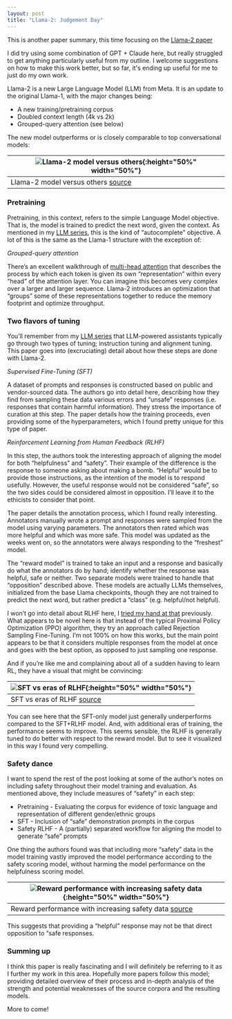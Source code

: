 ```yaml
---
layout: post
title: "Llama-2: Judgement Day"
---
```


This is another paper summary, this time focusing on the [Llama-2 paper](https://arxiv.org/abs/2307.09288)

I did try using some combination of GPT + Claude here, but really struggled to get anything particularly useful from my outline.  I welcome suggestions on how to make this work better, but so far, it's ending up useful for me to just do my own work.

Llama-2 is a new Large Language Model (LLM) from Meta.  It is an update to the original Llama-1, with the major changes being:

- A new training/pretraining corpus
- Doubled context length (4k vs 2k)
- Grouped-query attention (see below)

The new model outperforms or is closely comparable to top conversational models:

| ![Llama-2 model versus others]({{site.url}}/assets/paper/l2perf.png){:height="50%" width="50%"} |
|-------------------------------------------------------------------------------------------------| 
| Llama-2 model versus others [source](https://arxiv.org/abs/2307.09288)                          |

### Pretraining

Pretraining, in this context, refers to the simple Language Model objective.  That is, the model is trained to predict the next word, given the context.  As mentioned in my [LLM series](https://bpben.github.io/2023/07/20/intro_llm/), this is the kind of “autocomplete” objective.  A lot of this is the same as the Llama-1 structure with the exception of:

_Grouped-query attention_

There’s an excellent walkthrough of [multi-head attention](http://jalammar.github.io/illustrated-transformer/) that describes the process by which each token is given its own “representation” within every “head” of the attention layer.  You can imagine this becomes very complex over a larger and larger sequence.  Llama-2 introduces an optimization that “groups” some of these representations together to reduce the memory footprint and optimize throughput.

### Two flavors of tuning

You’ll remember from my [LLM series](https://bpben.github.io/2023/07/20/intro_llm/) that LLM-powered assistants typically go through two types of tuning; instruction tuning and alignment tuning.  This paper goes into (excruciating) detail about how these steps are done with Llama-2.

*Supervised Fine-Tuning (SFT)*

A dataset of prompts and responses is constructed based on public and vendor-sourced data.  The authors go into detail here, describing how they find from sampling these data various errors and “unsafe” responses (i.e. responses that contain harmful information).  They stress the importance of curation at this step.  The paper details how the training proceeds, even providing some of the hyperparameters, which I found pretty unique for this type of paper.

_Reinforcement Learning from Human Feedback (RLHF)_

In this step, the authors took the interesting approach of aligning the model for both “helpfulness” and “safety”.  Their example of the difference is the response to someone asking about making a bomb.  “Helpful” would be to provide those instructions, as the intention of the model is to respond usefully.  However, the useful response would not be considered “safe”, so the two sides could be considered almost in opposition.  I’ll leave it to the ethicists to consider that point.

The paper details the annotation process, which I found really interesting.  Annotators manually wrote a prompt and responses were sampled from the model using varying parameters.  The annotators then rated which was more helpful and which was more safe.  This model was updated as the weeks went on, so the annotators were always responding to the “freshest” model.

The “reward model” is trained to take an input and a response and basically do what the annotators do by hand; identify whether the response was helpful, safe or neither.  Two separate models were trained to handle that “opposition” described above.  These models are actually LLMs themselves, initialized from the base Llama checkpoints, though they are not trained to predict the next word, but rather predict a “class” (e.g. helpful/not helpful).

I won’t go into detail about RLHF here, I [tried my hand at that](https://bpben.github.io/2023/08/10/fine_tune_llm/) previously.  What appears to be novel here is that instead of the typical Proximal Policy Optimization (PPO) algorithm, they try an approach called Rejection Sampling Fine-Tuning.  I’m not 100% on how this works, but the main point appears to be that it considers multiple responses from the model at once and goes with the best option, as opposed to just sampling one response.  

And if you’re like me and complaining about all of a sudden having to learn RL, they have a visual that might be convincing:

| ![SFT vs eras of RLHF]({{site.url}}/assets/paper/sftvsrlhf.png){:height="50%" width="50%"} |
|--------------------------------------------------------------------------------------------| 
| SFT vs eras of RLHF [source](https://arxiv.org/abs/2307.09288)                             |

You can see here that the SFT-only model just generally underperforms compared to the SFT+RLHF model.  And, with additional eras of training, the performance seems to improve.  This seems sensible, the RLHF is generally tuned to do better with respect to the reward model.  But to see it visualized in this way I found very compelling.

### Safety dance

I want to spend the rest of the post looking at some of the author’s notes on including safety throughout their model training and evaluation.  As mentioned above, they include measures of “safety” in each step:

- Pretraining - Evaluating the corpus for evidence of toxic language and representation of different gender/ethnic groups
- SFT - Inclusion of “safe” demonstration prompts in the corpus
- Safety RLHF - A (partially) separated workflow for aligning the model to generate “safe” prompts

One thing the authors found was that including more “safety” data in the model training vastly improved the model performance according to the safety scoring model, without harming the model performance on the helpfulness scoring model. 

| ![Reward performance with increasing safety data]({{site.url}}/assets/paper/safetyreward.png){:height="50%" width="50%"} |
|--------------------------------------------------------------------------------------------------------------------------| 
| Reward performance with increasing safety data [source](https://arxiv.org/abs/2307.09288)                                |

This suggests that providing a “helpful” response may not be that direct opposition to “safe responses.

### Summing up

I think this paper is really fascinating and I will definitely be referring to it as I further my work in this area.  Hopefully more papers follow this model; providing detailed overview of their process and in-depth analysis of the strength and potential weaknesses of the source corpora and the resulting models.

More to come!